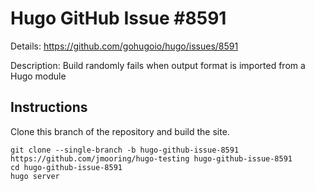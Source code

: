 # Hugo GitHub Issue #8591

Details: <https://github.com/gohugoio/hugo/issues/8591>

Description: Build randomly fails when output format is imported from a Hugo module

## Instructions

Clone this branch of the repository and build the site.

```text
git clone --single-branch -b hugo-github-issue-8591 https://github.com/jmooring/hugo-testing hugo-github-issue-8591
cd hugo-github-issue-8591
hugo server
```
